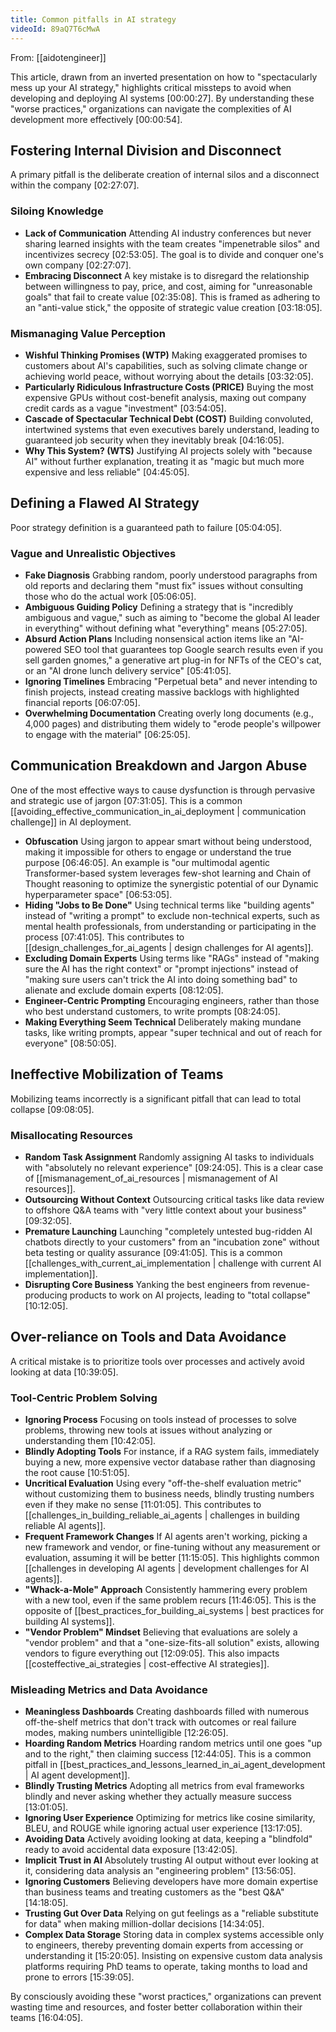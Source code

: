 ```yaml
---
title: Common pitfalls in AI strategy
videoId: 89aQ7T6cMwA
---
```


From: [[aidotengineer]] <br/> 

This article, drawn from an inverted presentation on how to "spectacularly mess up your AI strategy," highlights critical missteps to avoid when developing and deploying AI systems <a class="yt-timestamp" data-t="00:00:27">[00:00:27]</a>. By understanding these "worse practices," organizations can navigate the complexities of AI development more effectively <a class="yt-timestamp" data-t="00:00:54">[00:00:54]</a>.

## Fostering Internal Division and Disconnect

A primary pitfall is the deliberate creation of internal silos and a disconnect within the company <a class="yt-timestamp" data-t="02:27:07">[02:27:07]</a>.

### Siloing Knowledge
*   **Lack of Communication** Attending AI industry conferences but never sharing learned insights with the team creates "impenetrable silos" and incentivizes secrecy <a class="yt-timestamp" data-t="02:53:05">[02:53:05]</a>. The goal is to divide and conquer one's own company <a class="yt-timestamp" data-t="02:27:07">[02:27:07]</a>.
*   **Embracing Disconnect** A key mistake is to disregard the relationship between willingness to pay, price, and cost, aiming for "unreasonable goals" that fail to create value <a class="yt-timestamp" data-t="02:35:08">[02:35:08]</a>. This is framed as adhering to an "anti-value stick," the opposite of strategic value creation <a class="yt-timestamp" data-t="03:18:05">[03:18:05]</a>.

### Mismanaging Value Perception
*   **Wishful Thinking Promises (WTP)** Making exaggerated promises to customers about AI's capabilities, such as solving climate change or achieving world peace, without worrying about the details <a class="yt-timestamp" data-t="03:32:05">[03:32:05]</a>.
*   **Particularly Ridiculous Infrastructure Costs (PRICE)** Buying the most expensive GPUs without cost-benefit analysis, maxing out company credit cards as a vague "investment" <a class="yt-timestamp" data-t="03:54:05">[03:54:05]</a>.
*   **Cascade of Spectacular Technical Debt (COST)** Building convoluted, intertwined systems that even executives barely understand, leading to guaranteed job security when they inevitably break <a class="yt-timestamp" data-t="04:16:05">[04:16:05]</a>.
*   **Why This System? (WTS)** Justifying AI projects solely with "because AI" without further explanation, treating it as "magic but much more expensive and less reliable" <a class="yt-timestamp" data-t="04:45:05">[04:45:05]</a>.

## Defining a Flawed AI Strategy

Poor strategy definition is a guaranteed path to failure <a class="yt-timestamp" data-t="05:04:05">[05:04:05]</a>.

### Vague and Unrealistic Objectives
*   **Fake Diagnosis** Grabbing random, poorly understood paragraphs from old reports and declaring them "must fix" issues without consulting those who do the actual work <a class="yt-timestamp" data-t="05:06:05">[05:06:05]</a>.
*   **Ambiguous Guiding Policy** Defining a strategy that is "incredibly ambiguous and vague," such as aiming to "become the global AI leader in everything" without defining what "everything" means <a class="yt-timestamp" data-t="05:27:05">[05:27:05]</a>.
*   **Absurd Action Plans** Including nonsensical action items like an "AI-powered SEO tool that guarantees top Google search results even if you sell garden gnomes," a generative art plug-in for NFTs of the CEO's cat, or an "AI drone lunch delivery service" <a class="yt-timestamp" data-t="05:41:05">[05:41:05]</a>.
*   **Ignoring Timelines** Embracing "Perpetual beta" and never intending to finish projects, instead creating massive backlogs with highlighted financial reports <a class="yt-timestamp" data-t="06:07:05">[06:07:05]</a>.
*   **Overwhelming Documentation** Creating overly long documents (e.g., 4,000 pages) and distributing them widely to "erode people's willpower to engage with the material" <a class="yt-timestamp" data-t="06:25:05">[06:25:05]</a>.

## Communication Breakdown and Jargon Abuse

One of the most effective ways to cause dysfunction is through pervasive and strategic use of jargon <a class="yt-timestamp" data-t="07:31:05">[07:31:05]</a>. This is a common [[avoiding_effective_communication_in_ai_deployment | communication challenge]] in AI deployment.

*   **Obfuscation** Using jargon to appear smart without being understood, making it impossible for others to engage or understand the true purpose <a class="yt-timestamp" data-t="06:46:05">[06:46:05]</a>. An example is "our multimodal agentic Transformer-based system leverages few-shot learning and Chain of Thought reasoning to optimize the synergistic potential of our Dynamic hyperparameter space" <a class="yt-timestamp" data-t="06:53:05">[06:53:05]</a>.
*   **Hiding "Jobs to Be Done"** Using technical terms like "building agents" instead of "writing a prompt" to exclude non-technical experts, such as mental health professionals, from understanding or participating in the process <a class="yt-timestamp" data-t="07:41:05">[07:41:05]</a>. This contributes to [[design_challenges_for_ai_agents | design challenges for AI agents]].
*   **Excluding Domain Experts** Using terms like "RAGs" instead of "making sure the AI has the right context" or "prompt injections" instead of "making sure users can't trick the AI into doing something bad" to alienate and exclude domain experts <a class="yt-timestamp" data-t="08:12:05">[08:12:05]</a>.
*   **Engineer-Centric Prompting** Encouraging engineers, rather than those who best understand customers, to write prompts <a class="yt-timestamp" data-t="08:24:05">[08:24:05]</a>.
*   **Making Everything Seem Technical** Deliberately making mundane tasks, like writing prompts, appear "super technical and out of reach for everyone" <a class="yt-timestamp" data-t="08:50:05">[08:50:05]</a>.

## Ineffective Mobilization of Teams

Mobilizing teams incorrectly is a significant pitfall that can lead to total collapse <a class="yt-timestamp" data-t="09:08:05">[09:08:05]</a>.

### Misallocating Resources
*   **Random Task Assignment** Randomly assigning AI tasks to individuals with "absolutely no relevant experience" <a class="yt-timestamp" data-t="09:24:05">[09:24:05]</a>. This is a clear case of [[mismanagement_of_ai_resources | mismanagement of AI resources]].
*   **Outsourcing Without Context** Outsourcing critical tasks like data review to offshore Q&A teams with "very little context about your business" <a class="yt-timestamp" data-t="09:32:05">[09:32:05]</a>.
*   **Premature Launching** Launching "completely untested bug-ridden AI chatbots directly to your customers" from an "incubation zone" without beta testing or quality assurance <a class="yt-timestamp" data-t="09:41:05">[09:41:05]</a>. This is a common [[challenges_with_current_ai_implementation | challenge with current AI implementation]].
*   **Disrupting Core Business** Yanking the best engineers from revenue-producing products to work on AI projects, leading to "total collapse" <a class="yt-timestamp" data-t="10:12:05">[10:12:05]</a>.

## Over-reliance on Tools and Data Avoidance

A critical mistake is to prioritize tools over processes and actively avoid looking at data <a class="yt-timestamp" data-t="10:39:05">[10:39:05]</a>.

### Tool-Centric Problem Solving
*   **Ignoring Process** Focusing on tools instead of processes to solve problems, throwing new tools at issues without analyzing or understanding them <a class="yt-timestamp" data-t="10:42:05">[10:42:05]</a>.
*   **Blindly Adopting Tools** For instance, if a RAG system fails, immediately buying a new, more expensive vector database rather than diagnosing the root cause <a class="yt-timestamp" data-t="10:51:05">[10:51:05]</a>.
*   **Uncritical Evaluation** Using every "off-the-shelf evaluation metric" without customizing them to business needs, blindly trusting numbers even if they make no sense <a class="yt-timestamp" data-t="11:01:05">[11:01:05]</a>. This contributes to [[challenges_in_building_reliable_ai_agents | challenges in building reliable AI agents]].
*   **Frequent Framework Changes** If AI agents aren't working, picking a new framework and vendor, or fine-tuning without any measurement or evaluation, assuming it will be better <a class="yt-timestamp" data-t="11:15:05">[11:15:05]</a>. This highlights common [[challenges in developing AI agents | development challenges for AI agents]].
*   **"Whack-a-Mole" Approach** Consistently hammering every problem with a new tool, even if the same problem recurs <a class="yt-timestamp" data-t="11:46:05">[11:46:05]</a>. This is the opposite of [[best_practices_for_building_ai_systems | best practices for building AI systems]].
*   **"Vendor Problem" Mindset** Believing that evaluations are solely a "vendor problem" and that a "one-size-fits-all solution" exists, allowing vendors to figure everything out <a class="yt-timestamp" data-t="12:09:05">[12:09:05]</a>. This also impacts [[costeffective_ai_strategies | cost-effective AI strategies]].

### Misleading Metrics and Data Avoidance
*   **Meaningless Dashboards** Creating dashboards filled with numerous off-the-shelf metrics that don't track with outcomes or real failure modes, making numbers unintelligible <a class="yt-timestamp" data-t="12:26:05">[12:26:05]</a>.
*   **Hoarding Random Metrics** Hoarding random metrics until one goes "up and to the right," then claiming success <a class="yt-timestamp" data-t="12:44:05">[12:44:05]</a>. This is a common pitfall in [[best_practices_and_lessons_learned_in_ai_agent_development | AI agent development]].
*   **Blindly Trusting Metrics** Adopting all metrics from eval frameworks blindly and never asking whether they actually measure success <a class="yt-timestamp" data-t="13:01:05">[13:01:05]</a>.
*   **Ignoring User Experience** Optimizing for metrics like cosine similarity, BLEU, and ROUGE while ignoring actual user experience <a class="yt-timestamp" data-t="13:17:05">[13:17:05]</a>.
*   **Avoiding Data** Actively avoiding looking at data, keeping a "blindfold" ready to avoid accidental data exposure <a class="yt-timestamp" data-t="13:42:05">[13:42:05]</a>.
*   **Implicit Trust in AI** Absolutely trusting AI output without ever looking at it, considering data analysis an "engineering problem" <a class="yt-timestamp" data-t="13:56:05">[13:56:05]</a>.
*   **Ignoring Customers** Believing developers have more domain expertise than business teams and treating customers as the "best Q&A" <a class="yt-timestamp" data-t="14:18:05">[14:18:05]</a>.
*   **Trusting Gut Over Data** Relying on gut feelings as a "reliable substitute for data" when making million-dollar decisions <a class="yt-timestamp" data-t="14:34:05">[14:34:05]</a>.
*   **Complex Data Storage** Storing data in complex systems accessible only to engineers, thereby preventing domain experts from accessing or understanding it <a class="yt-timestamp" data-t="15:20:05">[15:20:05]</a>. Insisting on expensive custom data analysis platforms requiring PhD teams to operate, taking months to load and prone to errors <a class="yt-timestamp" data-t="15:39:05">[15:39:05]</a>.

By consciously avoiding these "worst practices," organizations can prevent wasting time and resources, and foster better collaboration within their teams <a class="yt-timestamp" data-t="16:04:05">[16:04:05]</a>.